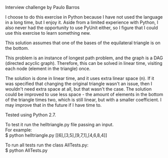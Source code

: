 Interview challenge by Paulo Barros

I choose to do this exercise in Python because I have not used the language in
a long time, but I enjoy it. Aside from a limited experience with
Python, I also never had the opportunity to use PyUnit either, so I figure
that I could use this exercise to learn something new.

This solution assumes that one of the bases of the equilateral triangle is
on the bottom.

This problem is an instance of longest path problem, and the graph is a DAG
(directed acyclic graph). Therefore, this can be solved in linear time,
visiting each node (element in the triangle) once.

The solution is done in linear time, and it uses extra linear space (n).
If it was specified that changing the original triangle wasn't an issue, then I
wouldn't need extra space at all, but that wasn't the case.
The solution could be improved to use less space - the amount of elements in
the bottom of the triangle times two, which is still linear, but with a smaller
coefficient. I may improve that in the future if I have time to.

Tested using Python 2.7.

To test it run the helltriangle.py file passing an input. <br />
For example: <br />
$ python helltriangle.py [[6],[3,5],[9,7,1],[4,6,8,4]]

To run all tests run the class AllTests.py: <br />
$ python AllTests.py

